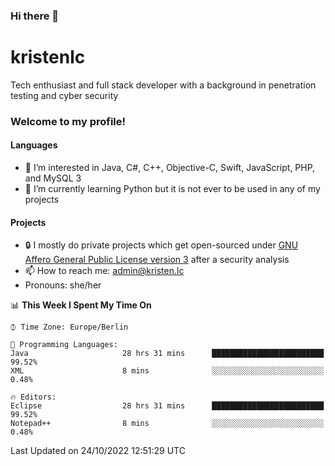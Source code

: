 ### Hi there 👋

# kristenlc

Tech enthusiast and full stack developer with a background in penetration testing and cyber security

### Welcome to my profile!

#### Languages
- 👀 I’m interested in Java, C#, C++, Objective-C, Swift, JavaScript, PHP, and MySQL 3
- 📖 I’m currently learning Python but it is not ever to be used in any of my projects

#### Projects
- 🔒 I mostly do private projects which get open-sourced under [GNU Affero General Public License version 3](https://www.fsf.org/bulletin/2021/fall/the-fundamentals-of-the-agplv3) after a security analysis
- 📫 How to reach me: admin@kristen.lc
- Pronouns: she/her

<!--START_SECTION:waka-->
📊 **This Week I Spent My Time On** 

```text
⌚︎ Time Zone: Europe/Berlin

💬 Programming Languages: 
Java                     28 hrs 31 mins      █████████████████████████   99.52% 
XML                      8 mins              ░░░░░░░░░░░░░░░░░░░░░░░░░   0.48%

🔥 Editors: 
Eclipse                  28 hrs 31 mins      █████████████████████████   99.52% 
Notepad++                8 mins              ░░░░░░░░░░░░░░░░░░░░░░░░░   0.48%

```


 Last Updated on 24/10/2022 12:51:29 UTC
<!--END_SECTION:waka-->
